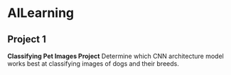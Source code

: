 # AILearning

## Project 1
**Classifying Pet Images Project** Determine which CNN architecture model works best at classifying images of dogs and their breeds.
